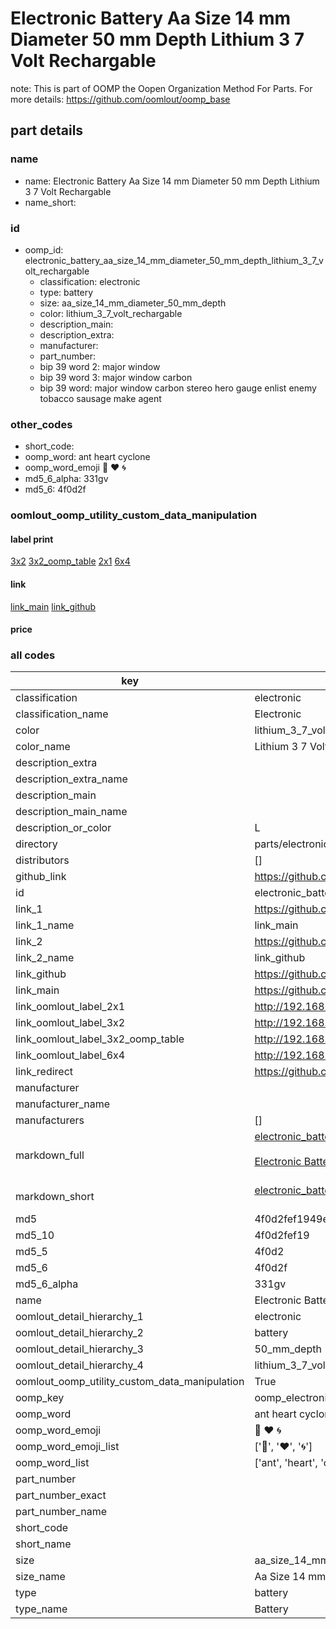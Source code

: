 # Electronic Battery Aa Size 14 mm Diameter 50 mm Depth Lithium 3 7 Volt Rechargable  

note: This is part of OOMP the Oopen Organization Method For Parts. For more details: https://github.com/oomlout/oomp_base

##  part details
  







### name
* name: Electronic Battery Aa Size 14 mm Diameter 50 mm Depth Lithium 3 7 Volt Rechargable
* name_short: 
### id
* oomp_id: electronic_battery_aa_size_14_mm_diameter_50_mm_depth_lithium_3_7_volt_rechargable
  * classification: electronic
  * type: battery
  * size: aa_size_14_mm_diameter_50_mm_depth
  * color: lithium_3_7_volt_rechargable
  * description_main: 
  * description_extra: 
  * manufacturer: 
  * part_number: 
  * bip 39 word 2: major window
  * bip 39 word 3: major window carbon
  * bip 39 word: major window carbon stereo hero gauge enlist enemy tobacco sausage make agent

### other_codes
* short_code: 
* oomp_word: ant heart cyclone
* oomp_word_emoji :ant: :heart: :cyclone:
* md5_6_alpha: 331gv
* md5_6: 4f0d2f






### oomlout_oomp_utility_custom_data_manipulation
#### label print
[3x2](http://192.168.1.245:1112/?label=oomp%20331gv)
[3x2_oomp_table](http://192.168.1.108:1112/?label=oomp%20331gv)
[2x1](http://192.168.1.242:1112/?label=oomp%20331gv)
[6x4](http://192.168.1.55:1112/?label=oomp%20331gv)    

#### link

[link_main](https://github.com/oomlout/oomlout_oomp_version_1_messy/tree/main/parts/electronic_battery_aa_size_14_mm_diameter_50_mm_depth_lithium_3_7_volt_rechargable) [link_github](https://github.com/oomlout/oomlout_oomp_version_1_messy/tree/main/parts/electronic_battery_aa_size_14_mm_diameter_50_mm_depth_lithium_3_7_volt_rechargable)                             

#### price







### all codes 
| key | value |  
| --- | --- |  
| classification | electronic |  
| classification_name | Electronic |  
| color | lithium_3_7_volt_rechargable |  
| color_name | Lithium 3 7 Volt Rechargable |  
| description_extra |  |  
| description_extra_name |  |  
| description_main |  |  
| description_main_name |  |  
| description_or_color | L  |  
| directory | parts/electronic_battery_aa_size_14_mm_diameter_50_mm_depth_lithium_3_7_volt_rechargable |  
| distributors | [] |  
| github_link | https://github.com/oomlout/oomlout_oomp_part_src/tree/main/parts/electronic_battery_aa_size_14_mm_diameter_50_mm_depth_lithium_3_7_volt_rechargable |  
| id | electronic_battery_aa_size_14_mm_diameter_50_mm_depth_lithium_3_7_volt_rechargable |  
| link_1 | https://github.com/oomlout/oomlout_oomp_version_1_messy/tree/main/parts/electronic_battery_aa_size_14_mm_diameter_50_mm_depth_lithium_3_7_volt_rechargable |  
| link_1_name | link_main |  
| link_2 | https://github.com/oomlout/oomlout_oomp_version_1_messy/tree/main/parts/electronic_battery_aa_size_14_mm_diameter_50_mm_depth_lithium_3_7_volt_rechargable |  
| link_2_name | link_github |  
| link_github | https://github.com/oomlout/oomlout_oomp_version_1_messy/tree/main/parts/electronic_battery_aa_size_14_mm_diameter_50_mm_depth_lithium_3_7_volt_rechargable |  
| link_main | https://github.com/oomlout/oomlout_oomp_version_1_messy/tree/main/parts/electronic_battery_aa_size_14_mm_diameter_50_mm_depth_lithium_3_7_volt_rechargable |  
| link_oomlout_label_2x1 | http://192.168.1.242:1112/?label=oomp%20331gv |  
| link_oomlout_label_3x2 | http://192.168.1.245:1112/?label=oomp%20331gv |  
| link_oomlout_label_3x2_oomp_table | http://192.168.1.108:1112/?label=oomp%20331gv |  
| link_oomlout_label_6x4 | http://192.168.1.55:1112/?label=oomp%20331gv |  
| link_redirect | https://github.com/oomlout/oomlout_oomp_version_1_messy/tree/main/parts/electronic_battery_aa_size_14_mm_diameter_50_mm_depth_lithium_3_7_volt_rechargable |  
| manufacturer |  |  
| manufacturer_name |  |  
| manufacturers | [] |  
| markdown_full | [electronic_battery_aa_size_14_mm_diameter_50_mm_depth_lithium_3_7_volt_rechargable](none)<br>[](none)<br>[Electronic Battery Aa Size 14 Mm Diameter 50 Mm Depth Lithium 3 7 Volt Rechargable](none)<br><br> |  
| markdown_short | [electronic_battery_aa_size_14_mm_diameter_50_mm_depth_lithium_3_7_volt_rechargable](none)<br><br> |  
| md5 | 4f0d2fef1949e9598235ad5844fedc33 |  
| md5_10 | 4f0d2fef19 |  
| md5_5 | 4f0d2 |  
| md5_6 | 4f0d2f |  
| md5_6_alpha | 331gv |  
| name | Electronic Battery Aa Size 14 mm Diameter 50 mm Depth Lithium 3 7 Volt Rechargable |  
| oomlout_detail_hierarchy_1 | electronic |  
| oomlout_detail_hierarchy_2 | battery |  
| oomlout_detail_hierarchy_3 | 50_mm_depth |  
| oomlout_detail_hierarchy_4 | lithium_3_7_volt_rechargable |  
| oomlout_oomp_utility_custom_data_manipulation | True |  
| oomp_key | oomp_electronic_battery_aa_size_14_mm_diameter_50_mm_depth_lithium_3_7_volt_rechargable |  
| oomp_word | ant heart cyclone |  
| oomp_word_emoji | :ant: :heart: :cyclone: |  
| oomp_word_emoji_list | [':ant:', ':heart:', ':cyclone:'] |  
| oomp_word_list | ['ant', 'heart', 'cyclone'] |  
| part_number |  |  
| part_number_exact |  |  
| part_number_name |  |  
| short_code |  |  
| short_name |  |  
| size | aa_size_14_mm_diameter_50_mm_depth |  
| size_name | Aa Size 14 mm Diameter 50 mm Depth |  
| type | battery |  
| type_name | Battery |  
